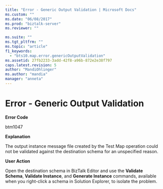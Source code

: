 ```yaml
---
title: "Error - Generic Output Validation | Microsoft Docs"
ms.custom: ""
ms.date: "06/08/2017"
ms.prod: "biztalk-server"
ms.reviewer: ""

ms.suite: ""
ms.tgt_pltfrm: ""
ms.topic: "article"
f1_keywords: 
  - "bts10.map.error.genericOutputValidation"
ms.assetid: 27fb2233-3add-42f8-a96b-872e2e38f797
caps.latest.revision: 5
author: "MandiOhlinger"
ms.author: "mandia"
manager: "anneta"
---
```

# Error - Generic Output Validation
**Error Code**  
  
 btm1047  
  
 **Explanation**  
  
 The output instance message file created by the Test Map operation could not be validated against the destination schema for an unspecified reason.  
  
 **User Action**  
  
 Open the destination schema in BizTalk Editor and use the **Validate Schema**, **Validate Instance**, and **Generate Instance** commands, available when you right-click a schema in Solution Explorer, to isolate the problem.